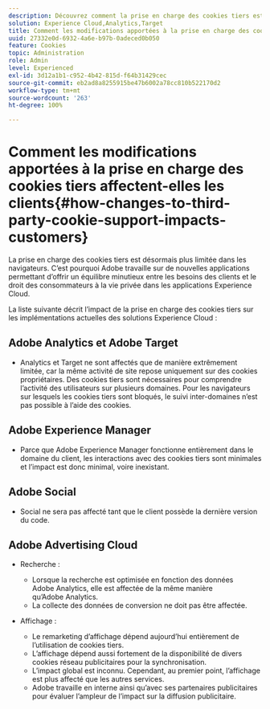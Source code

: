 ```yaml
---
description: Découvrez comment la prise en charge des cookies tiers est devenue de plus en plus limitée dans les navigateurs.
solution: Experience Cloud,Analytics,Target
title: Comment les modifications apportées à la prise en charge des cookies tiers affectent-elles les clients
uuid: 27332e0d-6932-4a6e-b97b-0adeced0b050
feature: Cookies
topic: Administration
role: Admin
level: Experienced
exl-id: 3d12a1b1-c952-4b42-815d-f64b31429cec
source-git-commit: eb2ad8a8255915be47b6002a78cc810b522170d2
workflow-type: tm+mt
source-wordcount: '263'
ht-degree: 100%

---
```


# Comment les modifications apportées à la prise en charge des cookies tiers affectent-elles les clients{#how-changes-to-third-party-cookie-support-impacts-customers}

La prise en charge des cookies tiers est désormais plus limitée dans les navigateurs. Cʼest pourquoi Adobe travaille sur de nouvelles applications permettant dʼoffrir un équilibre minutieux entre les besoins des clients et le droit des consommateurs à la vie privée dans les applications Experience Cloud.

La liste suivante décrit l’impact de la prise en charge des cookies tiers sur les implémentations actuelles des solutions Experience Cloud :

## Adobe Analytics et Adobe Target

* Analytics et Target ne sont affectés que de manière extrêmement limitée, car la même activité de site repose uniquement sur des cookies propriétaires. Des cookies tiers sont nécessaires pour comprendre l’activité des utilisateurs sur plusieurs domaines. Pour les navigateurs sur lesquels les cookies tiers sont bloqués, le suivi inter-domaines n’est pas possible à l’aide des cookies.

## Adobe Experience Manager

* Parce que Adobe Experience Manager fonctionne entièrement dans le domaine du client, les interactions avec des cookies tiers sont minimales et l’impact est donc minimal, voire inexistant.

## Adobe Social

* Social ne sera pas affecté tant que le client possède la dernière version du code.

## Adobe Advertising Cloud

* Recherche :

   * Lorsque la recherche est optimisée en fonction des données Adobe Analytics, elle est affectée de la même manière qu’Adobe Analytics.
   * La collecte des données de conversion ne doit pas être affectée.

* Affichage :

   * Le remarketing d’affichage dépend aujourd’hui entièrement de l’utilisation de cookies tiers.
   * L’affichage dépend aussi fortement de la disponibilité de divers cookies réseau publicitaires pour la synchronisation.
   * L’impact global est inconnu. Cependant, au premier point, l’affichage est plus affecté que les autres services.
   * Adobe travaille en interne ainsi qu’avec ses partenaires publicitaires pour évaluer l’ampleur de l’impact sur la diffusion publicitaire.
